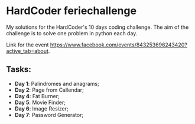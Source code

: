 # HardCoder feriechallenge

My solutions for the HardCoder's 10 days coding challenge. The aim of the challenge is to solve one problem in python each day.

Link for the event https://www.facebook.com/events/843253696243420?active_tab=about. 

## Tasks:
- **Day 1**: Palindromes and anagrams;
- **Day 2**: Page from Callendar;
- **Day 4**: Fat Burner;
- **Day 5**: Movie Finder;
- **Day 6**: Image Resizer;
- **Day 7**: Password Generator;

